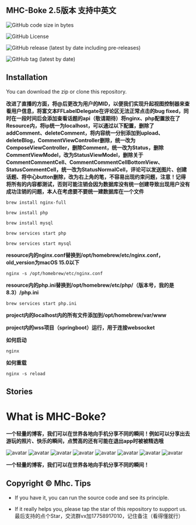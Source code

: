 MHC-Boke 2.5版本 支持中英文
---------------

![GitHub code size in bytes](https://img.shields.io/github/languages/code-size/Mhc-Inc/MHC-Boke)

![GitHub License](https://img.shields.io/github/license/Mhc-Inc/MHC-Boke)

![GitHub release (latest by date including pre-releases)](https://img.shields.io/github/v/release/Mhc-Inc/MHC-Boke?include_prereleases)

![GitHub tag (latest by date)](https://img.shields.io/github/v/tag/Mhc-Inc/MHC-Boke.svg)

Installation
---------------

You can download the zip or clone this repository.

**改进了直播的方面，将@后更改为用户的MID，以便我们实现升起视图控制器来查看用户信息，将富文本FFLabelDelegate在评论区无法正常点击的bug fixed，同时在一段时间后会添加查看话题的api（敬请期待）将nginx、php配置放在了Resource内，将ip统一为localhost，可以通过以下配置，删除了addComment、deleteComment，将内容统一分别添加到upload、deleteBlog，CommentViewController删除，统一改为ComposeViewController，删除Comment，统一改为Status，删除CommentViewModel，改为StatusViewModel，删除关于CommentCommentCell、CommentCommentCellBottomView、StatusCommentCell，统一改为StatusNormalCell，评论可以发送图片、创建话题、将中心button删除，改为右上角的笔，不容易出现约束问题，注意！记得将所有的内容都测试，否则可能注销会因为数据库没有统一创建导致出现用户没有成功注销的问题，本人在考虑要不要统一建数据库在一个文件**

```brew install nginx-full```

```brew install php```

```brew install mysql```

```brew services start php```

```brew services start mysql```

**resource内的nginx.conf替换到/opt/homebrew/etc/nginx.conf，old_version为macOS 15.0以下**

```nginx -s /opt/homebrew/etc/nginx.conf```

**resource内的php.ini替换到/opt/homebrew/etc/php/（版本号，我的是8.3）/php.ini**

```brew services start php.ini```

**project内的localhost内的所有文件添加到/opt/homebrew/var/www**

**project内的wss项目（springboot）运行，用于连接websocket**

**如何启动**

```nginx```

**如何重载**

```nginx -s reload```

Stories
---------------

# What is MHC-Boke?

**一个轻量的博客，我们可以在世界各地向手机分享不同的瞬间！例如可以分享出去游玩的照片、快乐的瞬间，点赞高的还有可能在退出app时被被精选哦**

![avatar](https://www.z4a.net/images/2024/06/18/Simulator-Screenshot---iPhone-15-Pro-Max---2024-06-18-at-18.56.18.png)
![avatar](https://www.z4a.net/images/2024/06/18/Simulator-Screenshot---iPhone-15-Pro-Max---2024-06-18-at-18.57.47.png)
![avatar](https://www.z4a.net/images/2024/06/18/Simulator-Screenshot---iPhone-15-Pro---2024-06-18-at-19.00.36.png)
![avatar](https://www.z4a.net/images/2024/06/18/Simulator-Screenshot---iPhone-15-Pro---2024-06-18-at-19.09.06.png)
![avatar](https://www.z4a.net/images/2024/06/18/Simulator-Screenshot---iPhone-15-Pro---2024-06-18-at-21.14.55.png)
![avatar](https://www.z4a.net/images/2024/06/18/Simulator-Screenshot---iPhone-15-Pro---2024-06-18-at-21.19.08.png)
![avatar](https://www.z4a.net/images/2024/06/18/Simulator-Screenshot---iPhone-15-Pro---2024-06-18-at-21.19.39.png)
![avatar](https://www.z4a.net/images/2024/06/18/Simulator-Screenshot---iPhone-15-Pro-Max---2024-06-18-at-21.19.55.png)

**一个轻量的博客，我们可以在世界各地向手机分享不同的瞬间！**

Copyright © Mhc.
Tips
-------

-  If you have it, you can run the source code and see its principle.

-  If it really helps you, please tap the star of this repository to support us.
    最后支持的点个Star，交流群vx加17758917010，记住备注（看得懂就行）
